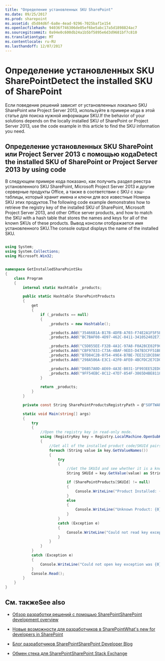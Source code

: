 ```yaml
---
title: "Определение установленных SKU SharePoint"
ms.date: 09/25/2017
ms.prod: sharepoint
ms.assetid: d5d84d6f-6a8e-4ead-9296-7025baf1e154
ms.openlocfilehash: 94036f746306de05ef6be5abc17a5d1898824ac7
ms.sourcegitcommit: 0a94e0c600db24a1b5bf5895e6d3d9681bf7c810
ms.translationtype: MT
ms.contentlocale: ru-RU
ms.lasthandoff: 12/07/2017
---
```

# <a name="detect-the-installed-sku-of-sharepoint"></a><span data-ttu-id="76956-102">Определение установленных SKU SharePoint</span><span class="sxs-lookup"><span data-stu-id="76956-102">Detect the installed SKU of SharePoint</span></span>

<span data-ttu-id="76956-103">Если поведение решений зависит от установленных локально SKU SharePoint или Project Server 2013, используйте в примере кода в этой статье для поиска нужной информации SKU.</span><span class="sxs-lookup"><span data-stu-id="76956-103">If the behavior of your solutions depends on the locally installed SKU of SharePoint or Project Server 2013, use the code example in this article to find the SKU information you need.</span></span>

## <a name="detect-the-installed-sku-of-sharepoint-or-project-server-2013-by-using-code"></a><span data-ttu-id="76956-104">Определение установленных SKU SharePoint или Project Server 2013 с помощью кода</span><span class="sxs-lookup"><span data-stu-id="76956-104">Detect the installed SKU of SharePoint or Project Server 2013 by using code</span></span>
<span data-ttu-id="76956-105"><a name="SP15DetectSKU_detect"> </a></span><span class="sxs-lookup"><span data-stu-id="76956-105"></span></span>

<span data-ttu-id="76956-106">В следующем примере кода показано, как получить раздел реестра установленного SKU SharePoint, Microsoft Project Server 2013 и другие серверные продукты Office, а также в соответствии с SKU с хэш-таблицы, который хранит имена и ключи для все известные Номера SKU этих продуктов.</span><span class="sxs-lookup"><span data-stu-id="76956-106">The following code example demonstrates how to retrieve the registry key of the installed SKU of SharePoint, Microsoft Project Server 2013, and other Office server products, and how to match the SKU with a hash table that stores the names and keys for all of the known SKUs of these products.</span></span> <span data-ttu-id="76956-107">Вывод консоли отображается имя установленного SKU.</span><span class="sxs-lookup"><span data-stu-id="76956-107">The console output displays the name of the installed SKU.</span></span>
  
    
    

```cs

using System;
using System.Collections;
using Microsoft.Win32;


namespace GetInstalledSharePointSku
{
    class Program
    {
        internal static Hashtable _products;

        public static Hashtable SharePointProducts
        {
            get 
            {
                if (_products == null)
                {
                    _products = new Hashtable();

                    _products.Add("35466B1A-B17B-4DFB-A703-F74E2A1F5F5E", "Project Server 2013");
                    _products.Add("BC7BAF08-4D97-462C-8411-341052402E71", " Project Server 2013 Preview");

                    _products.Add("C5D855EE-F32B-4A1C-97A8-F0A28CE02F9C", "SharePoint");
                    _products.Add("CBF97833-C73A-4BAF-9ED3-D47B3CFF51BE", "SharePoint Preview");
                    _products.Add("B7D84C2B-0754-49E4-B7BE-7EE321DCE0A9", "SharePoint Enterprise");
                    _products.Add("298A586A-E3C1-42F0-AFE0-4BCFDC2E7CD0", "SharePoint Enterprise Preview");

                    _products.Add("D6B57A0D-AE69-4A3E-B031-1F993EE52EDC ", "Microsoft Office Online");
                    _products.Add("9FF54EBC-8C12-47D7-854F-3865D4BE8118", "SharePoint Foundation 2013");
                }
                
                return _products;
            }
        }

        private const String SharePointProductsRegistryPath = @"SOFTWARE\\Microsoft\\Shared Tools\\Web Server Extensions\\15.0\\WSS\\InstalledProducts\\";

        static void Main(string[] args)
        {
            try
            {
                //Open the registry key in read-only mode.
                using (RegistryKey key = Registry.LocalMachine.OpenSubKey(SharePointProductsRegistryPath, false))
                {
                    //Get all of the installed product code/SKUId pairs.
                    foreach (String value in key.GetValueNames())
                    {
                        try
                        {
                            //Get the SKUId and see whether it is a known product.
                            String SKUId = key.GetValue(value) as String;

                            if (SharePointProducts[SKUId] != null)
                            {
                                Console.WriteLine("Product Installed: {0}", SharePointProducts[SKUId]);
                            }
                            else
                            {
                                Console.WriteLine("Unknown Product: {0}", SKUId);
                            }
                        }
                        catch (Exception e)
                        {
                            Console.WriteLine("Could not read key exception was {0}", e.Message);
                        }
                    }
                }
            }
            catch (Exception e)
            {
                Console.WriteLine("Could not open key exception was {0}", e.Message);
            }
            Console.Read();
        }
    }
}
```


## <a name="see-also"></a><span data-ttu-id="76956-108">См. также</span><span class="sxs-lookup"><span data-stu-id="76956-108">See also</span></span>
<span data-ttu-id="76956-109"><a name="bk_SP15DetectSKUaddresources"> </a></span><span class="sxs-lookup"><span data-stu-id="76956-109"></span></span>


-  [<span data-ttu-id="76956-110">Обзор разработки решений с помощью SharePoint</span><span class="sxs-lookup"><span data-stu-id="76956-110">SharePoint development overview</span></span>](sharepoint-development-overview.md)
    
  
-  [<span data-ttu-id="76956-111">Новые возможности для разработчиков в SharePoint</span><span class="sxs-lookup"><span data-stu-id="76956-111">What's new for developers in SharePoint</span></span>](what-s-new-for-developers-in-sharepoint.md)
    
  
-  [<span data-ttu-id="76956-112">Блог разработчиков SharePoint</span><span class="sxs-lookup"><span data-stu-id="76956-112">SharePoint Developer Blog</span></span>](http://blogs.msdn.com/b/sharepointdev/)
    
  
-  [<span data-ttu-id="76956-113">Обмен стека для SharePoint</span><span class="sxs-lookup"><span data-stu-id="76956-113">SharePoint Stack Exchange</span></span>](http://sharepoint.stackexchange.com/)
    
  

